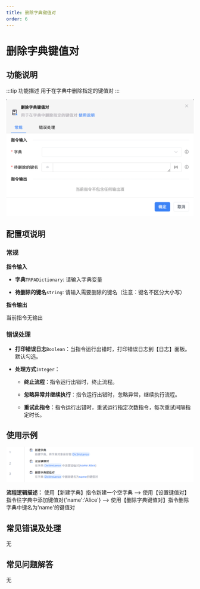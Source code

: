 ```yaml
---
title: 删除字典键值对
order: 6
---
```


# 删除字典键值对

## 功能说明

:::tip 功能描述
用于在字典中删除指定的键值对
:::

![删除字典键值对](../../../assets/删除字典键值对_command.png)

## 配置项说明

### 常规

**指令输入**

- **字典**`TRPADictionary`: 请输入字典变量

- **待删除的键名**`string`: 请输入需要删除的键名（注意：键名不区分大小写）


**指令输出**

当前指令无输出

### 错误处理

- **打印错误日志**`Boolean`：当指令运行出错时，打印错误日志到【日志】面板。默认勾选。

- **处理方式**`Integer`：

    - **终止流程**：指令运行出错时，终止流程。

    - **忽略异常并继续执行**：指令运行出错时，忽略异常，继续执行流程。

    - **重试此指令**：指令运行出错时，重试运行指定次数指令，每次重试间隔指定时长。

## 使用示例

![删除字典键值对](../../../assets/删除字典键值对_demo.png)

**流程逻辑描述：** 使用【新建字典】指令新建一个空字典 --> 使用【设置键值对】指令往字典中添加键值对{'name':'Alice'} --> 使用【删除字典键值对】指令删除字典中键名为'name'的键值对

## 常见错误及处理

无

## 常见问题解答

无

